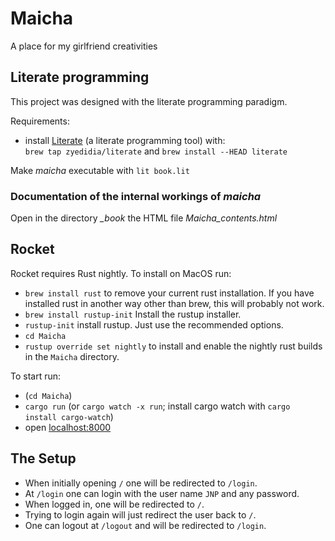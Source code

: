# Maicha
A place for my girlfriend creativities 

## Literate programming

This project was designed with the literate programming paradigm.    

Requirements:    
- install [Literate](https://github.com/zyedidia/Literate) (a literate programming tool) with:    
`brew tap zyedidia/literate` and `brew install --HEAD literate`

Make *maicha* executable with `lit book.lit`   

### Documentation of the internal workings of *maicha*

Open in the directory *_book* the HTML file *Maicha_contents.html*

## Rocket

Rocket requires Rust nightly. To install on MacOS run:
- `brew install rust` to remove your current rust installation. If you have installed rust in another way other than
  brew, this will probably not work.
- `brew install rustup-init` Install the rustup installer.
- `rustup-init` install rustup. Just use the recommended options.
- `cd Maicha`
- `rustup override set nightly` to install and enable the nightly rust builds in the `Maicha` directory.

To start run:
- (`cd Maicha`)
- `cargo run` (or `cargo watch -x run`; install cargo watch with `cargo install cargo-watch`)
- open [localhost:8000](http://localhost:8000/)


## The Setup

- When initially opening `/` one will be redirected to `/login`.
- At `/login` one can login with the user name `JNP` and any password.
- When logged in, one will be redirected to `/`.
- Trying to login again will just redirect the user back to `/`.
- One can logout at `/logout` and will be redirected to `/login`.
